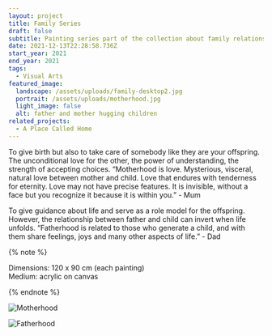 ```yaml
---
layout: project
title: Family Series
draft: false
subtitle: Painting series part of the collection about family relationships
date: 2021-12-13T22:28:58.736Z
start_year: 2021
end_year: 2021
tags:
  - Visual Arts
featured_image:
  landscape: /assets/uploads/family-desktop2.jpg
  portrait: /assets/uploads/motherhood.jpg
  light_image: false
  alt: father and mother hugging children
related_projects:
  - A Place Called Home
---
```

To give birth but also to take care of somebody like they are your offspring. The unconditional love for the other, the power of understanding, the strength of accepting choices. “Motherhood is love. Mysterious, visceral, natural love between mother and child. Love that endures with tenderness for eternity. Love may not have precise features. It is invisible, without a face but you recognize it because it is within you.” - Mum

To give guidance about life and serve as a role model for the offspring. However, the relationship between father and child can invert when life unfolds. “Fatherhood is related to those who generate a child, and with them share feelings, joys and many other aspects of life.” - Dad

{% note %}


Dimensions: 120 x 90 cm (each painting)\
Medium: acrylic on canvas


{% endnote %}

![](/assets/uploads/motherhood3.jpg "Motherhood")

![](/assets/uploads/dscf0123.jpg "Fatherhood")